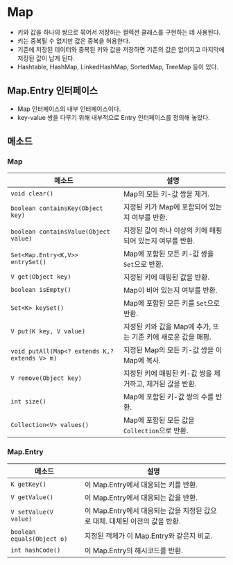 # Map
- 키와 값을 하나의 쌍으로 묶어서 저장하는 컬렉션 클래스를 구현하는 데 사용된다.
- 키는 중복될 수 없지만 값은 중복을 허용한다.
- 기존에 저장된 데이터와 중복된 키와 값을 저장하면 기존의 값은 없어지고 마지막에 저장된 값이 남게 된다.
- Hashtable, HashMap, LinkedHashMap, SortedMap, TreeMap 등이 있다.

## Map.Entry 인터페이스
- Map 인터페이스의 내부 인터페이스이다.
- key-value 쌍을 다루기 위해 내부적으로 Entry 인터페이스를 정의해 놓았다.

## 메소드
### Map
| 메소드 | 설명 |
|--------|------|
| `void clear()` | Map의 모든 키-값 쌍을 제거. |
| `boolean containsKey(Object key)` | 지정된 키가 Map에 포함되어 있는지 여부를 반환. |
| `boolean containsValue(Object value)` | 지정된 값이 하나 이상의 키에 매핑되어 있는지 여부를 반환. |
| `Set<Map.Entry<K,V>> entrySet()` | Map에 포함된 모든 키-값 쌍을 `Set`으로 반환. |
| `V get(Object key)` | 지정된 키에 매핑된 값을 반환. |
| `boolean isEmpty()` | Map이 비어 있는지 여부를 반환. |
| `Set<K> keySet()` | Map에 포함된 모든 키를 `Set`으로 반환. |
| `V put(K key, V value)` | 지정된 키와 값을 Map에 추가, 또는 기존 키에 새로운 값을 매핑. |
| `void putAll(Map<? extends K,? extends V> m)` | 지정된 Map의 모든 키-값 쌍을 이 Map에 복사. |
| `V remove(Object key)` | 지정된 키에 매핑된 키-값 쌍을 제거하고, 제거된 값을 반환. |
| `int size()` | Map에 포함된 키-값 쌍의 수를 반환. |
| `Collection<V> values()` | Map에 포함된 모든 값을 `Collection`으로 반환. |

### Map.Entry

| 메소드 | 설명 |
|--------|------|
| `K getKey()` | 이 Map.Entry에서 대응되는 키를 반환. |
| `V getValue()` | 이 Map.Entry에서 대응되는 값을 반환. |
| `V setValue(V value)` | 이 Map.Entry에서 대응되는 값을 지정된 값으로 대체. 대체된 이전의 값을 반환. |
| `boolean equals(Object o)` | 지정된 객체가 이 Map.Entry와 같은지 비교. |
| `int hashCode()` | 이 Map.Entry의 해시코드를 반환. |
